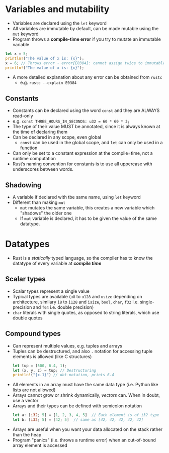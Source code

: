 # Variables and mutability

- Variables are declared using the `let` keyword
- All variables are immutable by default, can be made mutable using the `mut` keyword
- Program throws a **compile-time error** if you try to mutate an immutable variable

```rust
let x = 5;
println!("The value of x is: {x}");
x = 6; // Throws error - error[E0384]: cannot assign twice to immutable variable `x`
println!("The value of x is: {x}");
```

- A more detailed explanation about any error can be obtained from `rustc`
  - e.g. `rustc --explain E0384`

## Constants

- Constants can be declared using the word `const` and they are ALWAYS read-only
- e.g. `const THREE_HOURS_IN_SECONDS: u32 = 60 * 60 * 3;`
- The type of their value MUST be annotated, since it is always known at the time of declaring them
- Can be declared in any scope, even global
  - `const` can be used in the global scope, and `let` can only be used in a function
- Can only be set to a constant expression at the compile=time, not a runtime computation
- Rust’s naming convention for constants is to use all uppercase with underscores between words.

## Shadowing

- A variable if declared with tbe same name, using `let` keyword
- Different than making `mut`
  - `mut` mutates the same variable, this creates a new variable which "shadows" the older one
  - If `mut` variable is declared, it has to be given the value of the same datatype.

# Datatypes

- Rust is a _statically_ typed language, so the compiler has to know the datatype of every variable at **_compile time_**

## Scalar types

- Scalar types represent a single value 
- Typical types are available (`u8` to `u128` and `usize` depending on architecture, similary `i8` to `i128` and `isize`, `bool`, `char`, `f32` i.e. single-precision and `f64` i.e. double precision)
- `char` literals with single quotes, as opposed to string literals, which use double quotes

## Compound types 

- Can represent multiple values, e.g. tuples and arrays 
- Tuples can be destructured, and also `.` notation for accessing tuple elements is allowed (like C structures)
  ```rust
  let tup = (500, 6.4, 1);
  let (x, y, z) = tup; // Destructuring 
  println!("{x.1}") // dot-notation, prints 6.4
  ```
- All elements in an array must have the same data type (i.e. Python like lists are not allowed)
- Arrays cannot grow or shrink dynamically, _vectors_ can. When in doubt, use a vector
- Arrays and their types can be defined with semicolon notation 
  ```rust
  let a: [i32; 5] = [1, 2, 3, 4, 5]  // Each element is of i32 type
  let b: [i32; 5] = [42; 5]  // same as [42, 42, 42, 42, 42]
  ```
- Arrays are useful when you want your data allocated on the stack rather than the heap
- Program "panics" (i.e. throws a runtime error) when an out-of-bound array element is accessed 